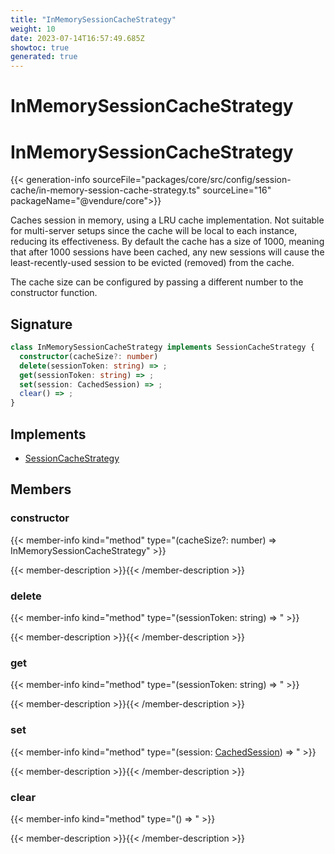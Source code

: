 ```yaml
---
title: "InMemorySessionCacheStrategy"
weight: 10
date: 2023-07-14T16:57:49.685Z
showtoc: true
generated: true
---
```

<!-- This file was generated from the Vendure source. Do not modify. Instead, re-run the "docs:build" script -->

# InMemorySessionCacheStrategy
<div class="symbol">


# InMemorySessionCacheStrategy

{{< generation-info sourceFile="packages/core/src/config/session-cache/in-memory-session-cache-strategy.ts" sourceLine="16" packageName="@vendure/core">}}

Caches session in memory, using a LRU cache implementation. Not suitable for
multi-server setups since the cache will be local to each instance, reducing
its effectiveness. By default the cache has a size of 1000, meaning that after
1000 sessions have been cached, any new sessions will cause the least-recently-used
session to be evicted (removed) from the cache.

The cache size can be configured by passing a different number to the constructor
function.

## Signature

```TypeScript
class InMemorySessionCacheStrategy implements SessionCacheStrategy {
  constructor(cacheSize?: number)
  delete(sessionToken: string) => ;
  get(sessionToken: string) => ;
  set(session: CachedSession) => ;
  clear() => ;
}
```
## Implements

 * <a href='/typescript-api/auth/session-cache-strategy#sessioncachestrategy'>SessionCacheStrategy</a>


## Members

### constructor

{{< member-info kind="method" type="(cacheSize?: number) => InMemorySessionCacheStrategy"  >}}

{{< member-description >}}{{< /member-description >}}

### delete

{{< member-info kind="method" type="(sessionToken: string) => "  >}}

{{< member-description >}}{{< /member-description >}}

### get

{{< member-info kind="method" type="(sessionToken: string) => "  >}}

{{< member-description >}}{{< /member-description >}}

### set

{{< member-info kind="method" type="(session: <a href='/typescript-api/auth/session-cache-strategy#cachedsession'>CachedSession</a>) => "  >}}

{{< member-description >}}{{< /member-description >}}

### clear

{{< member-info kind="method" type="() => "  >}}

{{< member-description >}}{{< /member-description >}}


</div>
